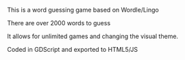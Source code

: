 This is a word guessing game based on Wordle/Lingo

There are over 2000 words to guess

It allows for unlimited games and changing the visual theme.

Coded in GDScript and exported to HTML5/JS
